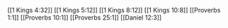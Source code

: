 [[1 Kings 4:32]]
[[1 Kings 5:12]]
[[1 Kings 8:12]]
[[1 Kings 10:8]]
[[Proverbs 1:1]]
[[Proverbs 10:1]]
[[Proverbs 25:1]]
[[Daniel 12:3]]
